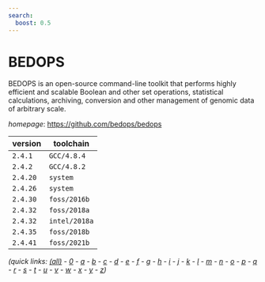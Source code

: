 ```yaml
---
search:
  boost: 0.5
---
```

# BEDOPS

BEDOPS is an open-source command-line toolkit that performs highly   efficient and scalable Boolean and other set operations, statistical calculations,   archiving, conversion and other management of genomic data of arbitrary scale.

*homepage*: <https://github.com/bedops/bedops>

version | toolchain
--------|----------
``2.4.1`` | ``GCC/4.8.4``
``2.4.2`` | ``GCC/4.8.2``
``2.4.20`` | ``system``
``2.4.26`` | ``system``
``2.4.30`` | ``foss/2016b``
``2.4.32`` | ``foss/2018a``
``2.4.32`` | ``intel/2018a``
``2.4.35`` | ``foss/2018b``
``2.4.41`` | ``foss/2021b``


*(quick links: [(all)](../index.md) - [0](../0/index.md) - [a](../a/index.md) - [b](../b/index.md) - [c](../c/index.md) - [d](../d/index.md) - [e](../e/index.md) - [f](../f/index.md) - [g](../g/index.md) - [h](../h/index.md) - [i](../i/index.md) - [j](../j/index.md) - [k](../k/index.md) - [l](../l/index.md) - [m](../m/index.md) - [n](../n/index.md) - [o](../o/index.md) - [p](../p/index.md) - [q](../q/index.md) - [r](../r/index.md) - [s](../s/index.md) - [t](../t/index.md) - [u](../u/index.md) - [v](../v/index.md) - [w](../w/index.md) - [x](../x/index.md) - [y](../y/index.md) - [z](../z/index.md))*


